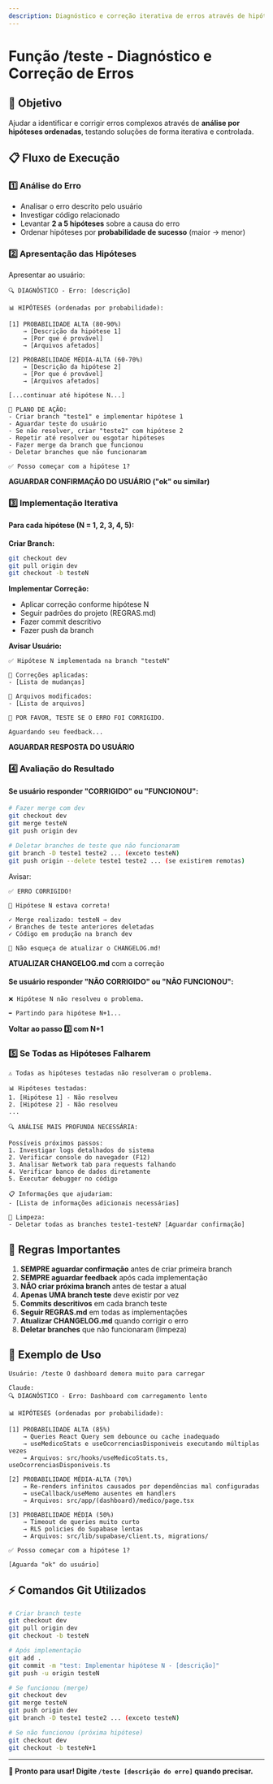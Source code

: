 ```yaml
---
description: Diagnóstico e correção iterativa de erros através de hipóteses ordenadas
---
```


# Função /teste - Diagnóstico e Correção de Erros

## 🎯 Objetivo

Ajudar a identificar e corrigir erros complexos através de **análise por hipóteses ordenadas**, testando soluções de forma iterativa e controlada.

## 📋 Fluxo de Execução

### 1️⃣ Análise do Erro
- Analisar o erro descrito pelo usuário
- Investigar código relacionado
- Levantar **2 a 5 hipóteses** sobre a causa do erro
- Ordenar hipóteses por **probabilidade de sucesso** (maior → menor)

### 2️⃣ Apresentação das Hipóteses
Apresentar ao usuário:
```
🔍 DIAGNÓSTICO - Erro: [descrição]

📊 HIPÓTESES (ordenadas por probabilidade):

[1] PROBABILIDADE ALTA (80-90%)
    → [Descrição da hipótese 1]
    → [Por que é provável]
    → [Arquivos afetados]

[2] PROBABILIDADE MÉDIA-ALTA (60-70%)
    → [Descrição da hipótese 2]
    → [Por que é provável]
    → [Arquivos afetados]

[...continuar até hipótese N...]

🔧 PLANO DE AÇÃO:
- Criar branch "teste1" e implementar hipótese 1
- Aguardar teste do usuário
- Se não resolver, criar "teste2" com hipótese 2
- Repetir até resolver ou esgotar hipóteses
- Fazer merge da branch que funcionou
- Deletar branches que não funcionaram

✅ Posso começar com a hipótese 1?
```

**AGUARDAR CONFIRMAÇÃO DO USUÁRIO ("ok" ou similar)**

### 3️⃣ Implementação Iterativa

#### Para cada hipótese (N = 1, 2, 3, 4, 5):

**Criar Branch:**
```bash
git checkout dev
git pull origin dev
git checkout -b testeN
```

**Implementar Correção:**
- Aplicar correção conforme hipótese N
- Seguir padrões do projeto (REGRAS.md)
- Fazer commit descritivo
- Fazer push da branch

**Avisar Usuário:**
```
✅ Hipótese N implementada na branch "testeN"

🔧 Correções aplicadas:
- [Lista de mudanças]

📁 Arquivos modificados:
- [Lista de arquivos]

🧪 POR FAVOR, TESTE SE O ERRO FOI CORRIGIDO.

Aguardando seu feedback...
```

**AGUARDAR RESPOSTA DO USUÁRIO**

### 4️⃣ Avaliação do Resultado

#### Se usuário responder "CORRIGIDO" ou "FUNCIONOU":
```bash
# Fazer merge com dev
git checkout dev
git merge testeN
git push origin dev

# Deletar branches de teste que não funcionaram
git branch -D teste1 teste2 ... (exceto testeN)
git push origin --delete teste1 teste2 ... (se existirem remotas)
```

Avisar:
```
✅ ERRO CORRIGIDO!

🎉 Hipótese N estava correta!

✓ Merge realizado: testeN → dev
✓ Branches de teste anteriores deletadas
✓ Código em produção na branch dev

📝 Não esqueça de atualizar o CHANGELOG.md!
```

**ATUALIZAR CHANGELOG.md** com a correção

#### Se usuário responder "NÃO CORRIGIDO" ou "NÃO FUNCIONOU":
```
❌ Hipótese N não resolveu o problema.

➡️ Partindo para hipótese N+1...
```

**Voltar ao passo 3️⃣ com N+1**

### 5️⃣ Se Todas as Hipóteses Falharem

```
⚠️ Todas as hipóteses testadas não resolveram o problema.

📊 Hipóteses testadas:
1. [Hipótese 1] - Não resolveu
2. [Hipótese 2] - Não resolveu
...

🔍 ANÁLISE MAIS PROFUNDA NECESSÁRIA:

Possíveis próximos passos:
1. Investigar logs detalhados do sistema
2. Verificar console do navegador (F12)
3. Analisar Network tab para requests falhando
4. Verificar banco de dados diretamente
5. Executar debugger no código

📋 Informações que ajudariam:
- [Lista de informações adicionais necessárias]

🧹 Limpeza:
- Deletar todas as branches teste1-testeN? [Aguardar confirmação]
```

## 🚨 Regras Importantes

1. **SEMPRE aguardar confirmação** antes de criar primeira branch
2. **SEMPRE aguardar feedback** após cada implementação
3. **NÃO criar próxima branch** antes de testar a atual
4. **Apenas UMA branch teste** deve existir por vez
5. **Commits descritivos** em cada branch teste
6. **Seguir REGRAS.md** em todas as implementações
7. **Atualizar CHANGELOG.md** quando corrigir o erro
8. **Deletar branches** que não funcionaram (limpeza)

## 📝 Exemplo de Uso

```
Usuário: /teste O dashboard demora muito para carregar

Claude:
🔍 DIAGNÓSTICO - Erro: Dashboard com carregamento lento

📊 HIPÓTESES (ordenadas por probabilidade):

[1] PROBABILIDADE ALTA (85%)
    → Queries React Query sem debounce ou cache inadequado
    → useMedicoStats e useOcorrenciasDisponiveis executando múltiplas vezes
    → Arquivos: src/hooks/useMedicoStats.ts, useOcorrenciasDisponiveis.ts

[2] PROBABILIDADE MÉDIA-ALTA (70%)
    → Re-renders infinitos causados por dependências mal configuradas
    → useCallback/useMemo ausentes em handlers
    → Arquivos: src/app/(dashboard)/medico/page.tsx

[3] PROBABILIDADE MÉDIA (50%)
    → Timeout de queries muito curto
    → RLS policies do Supabase lentas
    → Arquivos: src/lib/supabase/client.ts, migrations/

✅ Posso começar com a hipótese 1?

[Aguarda "ok" do usuário]
```

## ⚡ Comandos Git Utilizados

```bash
# Criar branch teste
git checkout dev
git pull origin dev
git checkout -b testeN

# Após implementação
git add .
git commit -m "test: Implementar hipótese N - [descrição]"
git push -u origin testeN

# Se funcionou (merge)
git checkout dev
git merge testeN
git push origin dev
git branch -D teste1 teste2 ... (exceto testeN)

# Se não funcionou (próxima hipótese)
git checkout dev
git checkout -b testeN+1
```

---

**🎯 Pronto para usar! Digite `/teste [descrição do erro]` quando precisar.**
